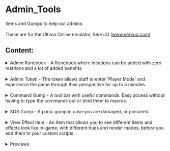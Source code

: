 # Admin_Tools
Items and Gumps to help out admins<br>
<br>
These are for the Ultima Online emulator, ServUO (www.servuo.com).<br>
## Content:
<details>
  <summary>
    Admin Runebook - A Runebook where locations can be added with zero restrions and a lot of added benefits.
  </summary>
  -Travel: travel to any added location without any restrictions.<br>
  -Admin Gate: A gate that can be restricted to staff only, or allow players to enter.<br>
  -Send Player: Send any player to that target location.<br>
  -Create rune: create a rune of any of your locations.<br>
  -Copy Entries: You can copy all of the entries in your book to give it to other staff members.<br>
</details>
<br>
<details>
  <summary>
    Admin Token - The token allows staff to enter 'Player Mode' and experience the game through their perspective for up to 5 minutes. 
  </summary>
  -If your health get low, the Token will try to save you by making you invulnerable for a duration then healing you back to full. If you die while in Player Mode, you'll be resurrected and your previous staff mode will be restored.<br>
 - Once double clicked, your Access level will be remembered.<br>
 - Your Access level can be restored to you be double clicking them item again, by having low health, by dying, or by waiting the 5 minute duration.
</details>
<br>
<details>
  <summary>
    Command Gump - A tool bar with useful commands. Easy access without having to type the commands out or bind them to macros.
  </summary>
-Teleport: Mimics the "[m tele" command for multiple teleportations.<br>
-Hide: hide or reveal yourself with one button. Mimics the "[hide" and [unhide" commands.<br>
-Bless: Make yourself invulverable or vulnerable. Mimics "[immortal" and "[moral" commands.<br>
-Kill: Kills any mobile. Mimics the "[kill" command.<br>
-Remove: Delete any BaseCreature or Item. Mimics the "[remove" command.<br>
-Props: Get the properties or any object. Mimics the "[pops" command.<br>
</details>
<br>
<details>
  <summary>
    SOS Gump - A panic gump in case you are damaged, or poisoned.
  </summary>
  - Gives you the option of:<br>
  - Full Heal: Heals your to full heath.<br>
  - Cure: cures any poison.<br>
  - Bless: Become invulerable.<br>
</details>
<br>
<details>
  <summary>
View Effect Item - An item that allows you to see different items and effects look like in-game, with different hues and render modes, before you add them to your custom scripts.
</summary>
Options that can be customized Include:<br>
ItemID, EffectHue, Speed, RenderMode, Height, and Duration.<br>
</details>
<br>
<details>
  <summary>
    Previews
  </summary>

  [Admin Runebook](https://www.deviantart.com/massapequa/art/Admin-Runebook1-1000123663) <br>
  [Runebook's Options Mneu](https://www.deviantart.com/massapequa/art/Admin-Runebook2-1000123741)<br>
[admin Token](https://images-wixmp-ed30a86b8c4ca887773594c2.wixmp.com/f/062a7e0c-415b-4dd4-b629-3805f30fd827/dgjmsk0-5b71755e-87aa-4e3e-9adf-dd4def11aa96.png/v1/fit/w_555,h_272,q_70,strp/admintoken_by_massapequa_dgjmsk0-375w-2x.jpg?token=eyJ0eXAiOiJKV1QiLCJhbGciOiJIUzI1NiJ9.eyJzdWIiOiJ1cm46YXBwOjdlMGQxODg5ODIyNjQzNzNhNWYwZDQxNWVhMGQyNmUwIiwiaXNzIjoidXJuOmFwcDo3ZTBkMTg4OTgyMjY0MzczYTVmMGQ0MTVlYTBkMjZlMCIsIm9iaiI6W1t7ImhlaWdodCI6Ijw9MjcyIiwicGF0aCI6IlwvZlwvMDYyYTdlMGMtNDE1Yi00ZGQ0LWI2MjktMzgwNWYzMGZkODI3XC9kZ2ptc2swLTViNzE3NTVlLTg3YWEtNGUzZS05YWRmLWRkNGRlZjExYWE5Ni5wbmciLCJ3aWR0aCI6Ijw9NTU1In1dXSwiYXVkIjpbInVybjpzZXJ2aWNlOmltYWdlLm9wZXJhdGlvbnMiXX0.V3hI4JKy_mXJVB_Yf8jg0mfYizVwyrEMScMyPPrNdiY)<br>
[Command Gump](https://images-wixmp-ed30a86b8c4ca887773594c2.wixmp.com/f/062a7e0c-415b-4dd4-b629-3805f30fd827/dgjg3b5-9b3a7ae3-149d-4638-961a-a242cd90e3c7.gif?token=eyJ0eXAiOiJKV1QiLCJhbGciOiJIUzI1NiJ9.eyJzdWIiOiJ1cm46YXBwOjdlMGQxODg5ODIyNjQzNzNhNWYwZDQxNWVhMGQyNmUwIiwiaXNzIjoidXJuOmFwcDo3ZTBkMTg4OTgyMjY0MzczYTVmMGQ0MTVlYTBkMjZlMCIsIm9iaiI6W1t7InBhdGgiOiJcL2ZcLzA2MmE3ZTBjLTQxNWItNGRkNC1iNjI5LTM4MDVmMzBmZDgyN1wvZGdqZzNiNS05YjNhN2FlMy0xNDlkLTQ2MzgtOTYxYS1hMjQyY2Q5MGUzYzcuZ2lmIn1dXSwiYXVkIjpbInVybjpzZXJ2aWNlOmZpbGUuZG93bmxvYWQiXX0.qJIXFMaJ_kTqNHf6miWDYzGMWWGKX1YMe0o-0GFG8T4)<br>
[SOS gump](https://images-wixmp-ed30a86b8c4ca887773594c2.wixmp.com/f/062a7e0c-415b-4dd4-b629-3805f30fd827/dgjg3q6-90721c9e-4578-4565-83ac-ff05b19222b8.gif?token=eyJ0eXAiOiJKV1QiLCJhbGciOiJIUzI1NiJ9.eyJzdWIiOiJ1cm46YXBwOjdlMGQxODg5ODIyNjQzNzNhNWYwZDQxNWVhMGQyNmUwIiwiaXNzIjoidXJuOmFwcDo3ZTBkMTg4OTgyMjY0MzczYTVmMGQ0MTVlYTBkMjZlMCIsIm9iaiI6W1t7InBhdGgiOiJcL2ZcLzA2MmE3ZTBjLTQxNWItNGRkNC1iNjI5LTM4MDVmMzBmZDgyN1wvZGdqZzNxNi05MDcyMWM5ZS00NTc4LTQ1NjUtODNhYy1mZjA1YjE5MjIyYjguZ2lmIn1dXSwiYXVkIjpbInVybjpzZXJ2aWNlOmZpbGUuZG93bmxvYWQiXX0.cXQj796OqeLrDD9vmtpIKtSW6oCHUSDMUp_Ipt_Ug28)<br>
[Effect View Item](https://images-wixmp-ed30a86b8c4ca887773594c2.wixmp.com/f/062a7e0c-415b-4dd4-b629-3805f30fd827/dgjklnq-11de0313-00c7-49b6-9e8d-395428ed2497.gif?token=eyJ0eXAiOiJKV1QiLCJhbGciOiJIUzI1NiJ9.eyJzdWIiOiJ1cm46YXBwOjdlMGQxODg5ODIyNjQzNzNhNWYwZDQxNWVhMGQyNmUwIiwiaXNzIjoidXJuOmFwcDo3ZTBkMTg4OTgyMjY0MzczYTVmMGQ0MTVlYTBkMjZlMCIsIm9iaiI6W1t7InBhdGgiOiJcL2ZcLzA2MmE3ZTBjLTQxNWItNGRkNC1iNjI5LTM4MDVmMzBmZDgyN1wvZGdqa2xucS0xMWRlMDMxMy0wMGM3LTQ5YjYtOWU4ZC0zOTU0MjhlZDI0OTcuZ2lmIn1dXSwiYXVkIjpbInVybjpzZXJ2aWNlOmZpbGUuZG93bmxvYWQiXX0.nY7qwA3N8HMg272FKrWe7XOzOioBwVsVzqvtgmOiVUI)<br>
</details>
